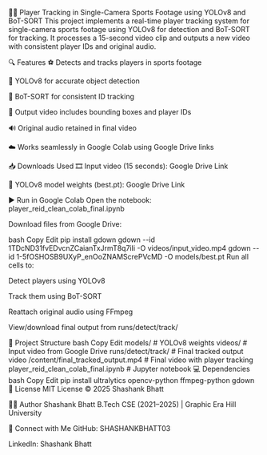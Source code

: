 🏃‍♂️ Player Tracking in Single-Camera Sports Footage using YOLOv8 and BoT-SORT
This project implements a real-time player tracking system for single-camera sports footage using YOLOv8 for detection and BoT-SORT for tracking. It processes a 15-second video clip and outputs a new video with consistent player IDs and original audio.

🔍 Features
⚽ Detects and tracks players in sports footage

🧠 YOLOv8 for accurate object detection

🔄 BoT-SORT for consistent ID tracking

🎥 Output video includes bounding boxes and player IDs

🔊 Original audio retained in final video

☁️ Works seamlessly in Google Colab using Google Drive links

📥 Downloads Used
🎞️ Input video (15 seconds):
Google Drive Link

🧠 YOLOv8 model weights (best.pt):
Google Drive Link

▶️ Run in Google Colab
Open the notebook:
player_reid_clean_colab_final.ipynb

Download files from Google Drive:

bash
Copy
Edit
pip install gdown
gdown --id 1TDcND31fvEDvcnZCaianTxJrmT8q7iIi -O videos/input_video.mp4
gdown --id 1-5fOSHOSB9UXyP_enOoZNAMScrePVcMD -O models/best.pt
Run all cells to:

Detect players using YOLOv8

Track them using BoT-SORT

Reattach original audio using FFmpeg

View/download final output from runs/detect/track/

📁 Project Structure
bash
Copy
Edit
models/                               # YOLOv8 weights
videos/                               # Input video from Google Drive
runs/detect/track/                    # Final tracked output video
/content/final_tracked_output.mp4     # Final video with player tracking
player_reid_clean_colab_final.ipynb   # Jupyter notebook
💻 Dependencies
bash
Copy
Edit
pip install ultralytics opencv-python ffmpeg-python gdown
📄 License
MIT License © 2025 Shashank Bhatt

🙋‍♂️ Author
Shashank Bhatt
B.Tech CSE (2021–2025) | Graphic Era Hill University

🔗 Connect with Me
GitHub: SHASHANKBHATT03

LinkedIn: Shashank Bhatt
